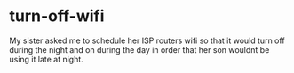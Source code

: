 # turn-off-wifi
My sister asked me to schedule her ISP routers wifi so that it would turn off during the night and on during the day in order that her son wouldnt be using it late at night. 
